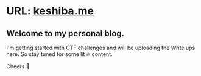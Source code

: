 # URL: [keshiba.me](http://keshiba.me)

## Welcome to my personal blog.

I'm getting started with CTF challenges and will be uploading the Write ups here. 
So stay tuned for some lit :fire: content.

Cheers :beers:
